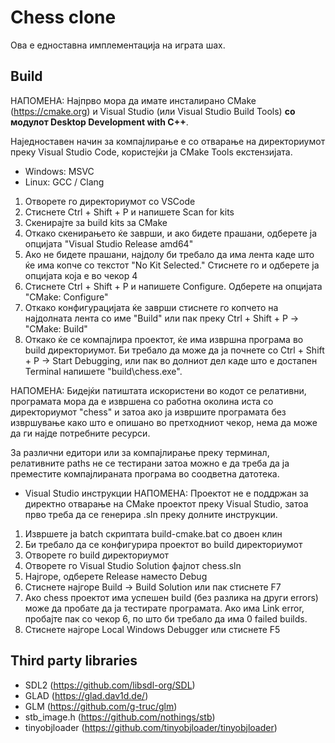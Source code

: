 # Chess clone
Ова е едноставна имплементација на играта шах.

## Build
НАПОМЕНА: Најпрво мора да имате инсталирано CMake (https://cmake.org) и Visual Studio (или Visual Studio Build Tools) **со модулот Desktop Development with C++**.

Наједноставен начин за компајлирање е со отварање на директориумот преку Visual Studio Code, користејќи ја CMake Tools екстензијата.

- Windows: MSVC
- Linux: GCC / Clang
1) Отворете го директориумот со VSCode
2) Стиснете Ctrl + Shift + P и напишете Scan for kits
3) Скенирајте за build kits за CMake
4) Откако скенирањето ќе заврши, и ако бидете прашани, одберете ја опцијата "Visual Studio Release amd64"
5) Ако не бидете прашани, најдолу би требало да има лента каде што ќе има копче со текстот "No Kit Selected." Стиснете го и одберете ја опцијата која е во чекор 4
6) Стиснете Ctrl + Shift + P и напишете Configure. Одберете на опцијата "CMake: Configure"
7) Откако конфигурацијата ќе заврши стиснете го копчето на најдолната лента со име "Build" или пак преку Ctrl + Shift + P -> "CMake: Build"
8) Откако ќе се компајлира проектот, ќе има извршна програма во build директориумот. Би требало да може да ја почнете со Ctrl + Shift + P -> Start Debugging, или пак во долниот дел каде што е достапен Terminal напишете "build\chess.exe".

НАПОМЕНА: Бидејќи патиштата искористени во кодот се релативни, програмата мора да е извршена со работна околина иста со директориумот "chess" и затоа ако ја извршите програмата без извршување како што е опишано во претходниот чекор, нема да може да ги најде потребните ресурси.

За различни едитори или за компајлирање преку терминал, релативните paths не се тестирани затоа можно е да треба да ја преместите компајлираната програма во соодветна датотека.

- Visual Studio инструкции
НАПОМЕНА: Проектот не е поддржан за директно отварање на CMake проектот преку Visual Studio, затоа прво треба да се генерира .sln преку долните инструкции.
1) Извршете ја batch скриптата build-cmake.bat со двоен клин
2) Би требало да се конфигурира проектот во build директориумот
3) Отворете го build директориумот
4) Отворете го Visual Studio Solution фајлот chess.sln
5) Најгоре, одберете Release наместо Debug
6) Стиснете најгоре Build -> Build Solution или пак стиснете F7
7) Ако chess проектот има успешен build (без разлика на други errors) може да пробате да ја тестирате програмата. Ако има Link error, пробајте пак со чекор 6, по што би требало да има 0 failed builds.
8) Стиснете најгоре Local Windows Debugger или стиснете F5

## Third party libraries
- SDL2 (https://github.com/libsdl-org/SDL)
- GLAD (https://glad.dav1d.de/)
- GLM (https://github.com/g-truc/glm)
- stb_image.h (https://github.com/nothings/stb)
- tinyobjloader (https://github.com/tinyobjloader/tinyobjloader)
